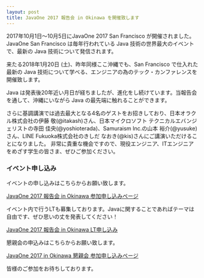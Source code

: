 ```yaml
---
layout: post
title: JavaOne 2017 報告会 in Okinawa を開催致します
---
```


2017年10月1日～10月5日にJavaOne 2017 San Francisco が開催されました。
JavaOne San Francisco は毎年行われている Java 技術の世界最大のイベントで、最新の Java 技術について発信されます。

来たる2018年1月20日 (土)、昨年同様ここ沖縄でも、San Francisco で仕入れた最新の Java 技術について学べる、エンジニアの為のテック・カンファレンスを開催致します。

Java は発表後20年近い月日が経ちましたが、進化をし続けています。当報告会を通して、沖縄にいながら Java の最先端に触れることができます。

さらに基調講演では過去最大となる4名のゲストをお招きしており、日本オラクル株式会社の伊藤 敬(@itakash)さん、日本マイクロソフト テクニカルエバンジェリストの寺田 佳央(@yoshioterada)、Samuraism Inc.の山本 裕介(@yusuke)さん、LINE Fukuoka株式会社のきしだ なおき(@kis)さんにご講演いただけることになりました。
非常に貴重な機会ですので、現役エンジニア、ITエンジニアをめざす学生の皆さま、ぜひご参加ください。


### イベント申し込み

イベントの申し込みはこちらからお願い致します。

[JavaOne 2017 報告会 in Okinawa 参加申し込みページ](https://java-kuche.doorkeeper.jp/events/68540)

イベント内で行うLTも募集しております。Javaに関することであればテーマは自由です、ぜひ思いの丈を発表してください！

[JavaOne 2017 報告会 in Okinawa LT申し込み](https://java-kuche.doorkeeper.jp/events/68541)

懇親会の申込みはこちらからお願い致します。

[JavaOne 2017 in Okinawa 懇親会 参加申し込みページ](https://java-kuche.doorkeeper.jp/events/68542/)


皆様のご参加をお待ちしております。
